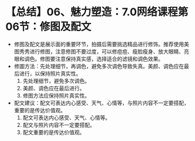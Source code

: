 # 【总结】06、魅力塑造：7.0网络课程第06节：修图及配文

-   修图及配文是展示面的重要环节，拍摄后需要挑选精品进行修饰。推荐使用美图秀秀进行修图，注意修图不要过度，可以修痘痘、瘦脸瘦身、放大眼睛、亮眼和调色。修图要注意保持真实感，选择适合的滤镜和调色效果。
-   修圖方法：先处理细节，再调色，避免多次调色导致失真。美颜、调色应在最后进行，以保持照片真实性。
    1.  先处理细节，避免多次调色。
    2.  美颜、调色应在最后进行。
    3.  修图方法应保持照片真实性。
-   配文建议：配文可表达内心感受、天气、心情等，与照片内容不一定要搭配，重要的是传达价值观。
    1.  配文可表达内心感受、天气、心情等。
    2.  配文与照片内容不一定要搭配。
    3.  配文重要的是传达价值观。
